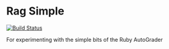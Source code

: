 # Rag Simple

[![Build Status](https://travis-ci.org/saasbook/rag-simple.svg?branch=master)](https://travis-ci.org/saasbook/rag-simple)

For experimenting with the simple bits of the Ruby AutoGrader

